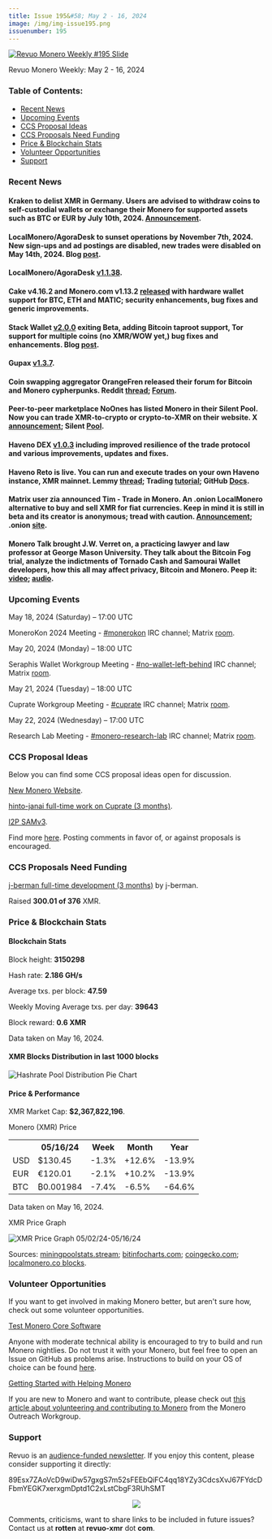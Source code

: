 ```yaml
---
title: Issue 195&#58; May 2 - 16, 2024
image: /img/img-issue195.png
issuenumber: 195
---
```

[<img src="/img/img-issue195.png" alt="Revuo Monero Weekly #195 Slide" class="img-lead">](/issue-195.html)

<p class="text-lead">Revuo Monero Weekly: May 2 - 16, 2024</p>
<!--more-->

<h3>Table of Contents:</h3>
<ul class="contents">
    <li><a href="#news">Recent News</a></li>
    <li><a href="#events">Upcoming Events</a></li>
    <li><a href="#ideas">CCS Proposal Ideas</a></li>
    <li><a href="#proposals">CCS Proposals Need Funding</a></li>
    <li><a href="#stats">Price & Blockchain Stats</a></li>
    <li><a href="#volunteer">Volunteer Opportunities</a></li>
    <li><a href="#support">Support</a></li>
</ul>

<h3 id="news">Recent News</h3>

<div class="newsbyte">
    <h4>Kraken to delist XMR in Germany. Users are advised to withdraw coins to self-custodial wallets or exchange their Monero for supported assets such as BTC or EUR by July 10th, 2024. <a href="https://support.kraken.com/hc/en-us/articles/kraken-powered-by-dlt-finance-asset-support" target="_blank">Announcement</a>.</h4>
</div>

<div class="newsbyte">
    <h4>LocalMonero/AgoraDesk to sunset operations by November 7th, 2024. New sign-ups and ad postings are disabled, new trades were disabled on May 14th, 2024. Blog <a href="https://localmonero.co/blog/announcements/winding-down" target="_blank">post</a>.</h4>
</div>

<div class="newsbyte">
    <h4>LocalMonero/AgoraDesk <a href="https://github.com/AgoraDesk-LocalMonero/agoradesk-app-foss/releases/tag/v1.1.38" target="_blank">v1.1.38</a>.</h4>
</div>

<div class="newsbyte">
    <h4>Cake v4.16.2 and Monero.com v1.13.2 <a href="https://github.com/cake-tech/cake_wallet/releases/tag/v4.16.2" target="_blank">released</a> with hardware wallet support for BTC, ETH and MATIC; security enhancements, bug fixes and generic improvements.</h4>
</div>

<div class="newsbyte">
    <h4>Stack Wallet <a href="https://github.com/cypherstack/stack_wallet/releases/tag/build_222" target="_blank">v2.0.0</a> exiting Beta, adding Bitcoin taproot support, Tor support for multiple coins (no XMR/WOW yet,) bug fixes and enhancements. Blog <a href="https://stackwallet.com/2024/05/14/coming-out-of-beta.html" target="_blank">post</a>.</h4>
</div>

<div class="newsbyte">
    <h4>Gupax <a href="https://github.com/hinto-janai/gupax/releases/tag/v1.3.7" target="_blank">v1.3.7</a>.</h4>
</div>

<div class="newsbyte">
    <h4>Coin swapping aggregator OrangeFren released their forum for Bitcoin and Monero cypherpunks. Reddit <a href="https://i.opnxng.com/r/Monero/comments/1coosq5/orangefren_forum_monerokon_ticket_giveaway_exch/" target="_blank">thread</a>; <a href="https://forum.orangefren.com/" target="_blank">Forum</a>.</h4>
</div>

<div class="newsbyte">
    <h4>Peer-to-peer marketplace NoOnes has listed Monero in their Silent Pool. Now you can trade XMR-to-crypto or crypto-to-XMR on their website. X <a href="https://nitter.poast.org/NoonesTech/status/1790370991887073437" target="_blank">announcement</a>; Silent <a href="https://noones.com/silent-pool" target="_blank">Pool</a>.</h4>
</div>

<div class="newsbyte">
    <h4>Haveno DEX <a href="https://github.com/haveno-dex/haveno/releases/tag/1.0.3" target="_blank">v1.0.3</a> including improved resilience of the trade protocol and various improvements, updates and fixes.</h4>
</div>

<div class="newsbyte">
    <h4>Haveno Reto is live. You can run and execute trades on your own Haveno instance, XMR mainnet. Lemmy <a href="https://monero.town/post/3159232" target="_blank">thread</a>; Trading <a href="https://blog.nihilism.network/servers/haveno-client-f2f/index.html" target="_blank">tutorial</a>; GitHub <a href="https://github.com/haveno-dex/haveno/blob/master/docs/create-mainnet.md" target="_blank">Docs</a>.</h4>
</div>

<div class="newsbyte">
    <h4>Matrix user zia announced Tim - Trade in Monero. An .onion LocalMonero alternative to buy and sell XMR for fiat currencies. Keep in mind it is still in beta and its creator is anonymous; tread with caution. <a href="https://libera.monerologs.net/monero/20240516#c378057" target="_blank">Announcement</a>; .onion <a href="https://http://timappziaaomrpyiivzijuat4obusumxoipcrw5rinugcfq4bffuenad.onion/" target="_blank">site</a>.</h4>
</div>

<div class="newsbyte">
    <h4>Monero Talk brought J.W. Verret on, a practicing lawyer and law professor at George Mason University. They talk about the Bitcoin Fog trial, analyze the indictments of Tornado Cash and Samourai Wallet developers, how this all may affect privacy, Bitcoin and Monero. Peep it: <a href="https://iteroni.com/watch?v=ZLJMyQ9dcOI" target="_blank">video</a>; <a href="https://www.monerotalk.live/privacy-is-pro-national-security-j-w-verret-310" target="_blank">audio</a>.</h4>
</div>

<h3 id="events">Upcoming Events</h3>

<div class="event">
    <p class="date" markdown="1">May 18, 2024 (Saturday) – 17:00 UTC</p>
    <p markdown="1">MoneroKon 2024 Meeting - <a href="irc://irc.libera.chat/#monerokon" target="_blank">#monerokon</a> IRC channel; Matrix <a href="https://matrix.to/#/#monerokon:matrix.org" target="_blank">room</a>.</p>
</div>

<div class="event">
    <p class="date" markdown="1">May 20, 2024 (Monday) – 18:00 UTC</p>
    <p markdown="1">Seraphis Wallet Workgroup Meeting - <a href="irc://irc.libera.chat/#no-wallet-left-behind" target="_blank">#no-wallet-left-behind</a> IRC channel; Matrix <a href="https://matrix.to/#/#no-wallet-left-behind:monero.social" target="_blank">room</a>.</p>
</div>

<div class="event">
    <p class="date" markdown="1">May 21, 2024 (Tuesday) – 18:00 UTC</p>
    <p markdown="1">Cuprate Workgroup Meeting - <a href="irc://irc.libera.chat/#cuprate" target="_blank">#cuprate</a> IRC channel; Matrix <a href="https://matrix.to/#/#cuprate:monero.social" target="_blank">room</a>.</p>
</div>

<div class="event">
    <p class="date" markdown="1">May 22, 2024 (Wednesday) – 17:00 UTC</p>
    <p markdown="1">Research Lab Meeting - <a href="irc://irc.libera.chat/#monero-research-lab" target="_blank">#monero-research-lab</a> IRC channel; Matrix <a href="https://matrix.to/#/#monero-research-lab:monero.social" target="_blank">room</a>.</p>
</div>

<h3 id="ideas">CCS Proposal Ideas</h3>

<p>Below you can find some CCS proposal ideas open for discussion.</p>

<div class="proposal">
<p><a href="https://repo.getmonero.org/monero-project/ccs-proposals/-/merge_requests/450" target="_blank">New Monero Website</a>.</p>
</div>

<div class="proposal">
<p><a href="https://repo.getmonero.org/monero-project/ccs-proposals/-/merge_requests/456" target="_blank">hinto-janai full-time work on Cuprate (3 months)</a>.</p>
</div>

<div class="proposal">
<p><a href="https://repo.getmonero.org/monero-project/ccs-proposals/-/merge_requests/454" target="_blank">I2P SAMv3</a>.</p>
</div>

<div class="proposal">
<p>Find more <a href="https://ccs.getmonero.org/ideas/" target="_blank">here</a>. Posting comments in favor of, or against proposals is encouraged.</p>
</div>

<h3 id="proposals">CCS Proposals Need Funding</h3>

<div class="proposal">
    <p><a href="https://ccs.getmonero.org/proposals/j-berman-3months-full-time-7.html" target="_blank">j-berman full-time development (3 months)</a> by j-berman.</p>
    <p>Raised <b>300.01 of 376</b> XMR.</p>
</div>

<h3 id="stats">Price & Blockchain Stats</h3>

<h4 class="stat">Blockchain Stats</h4>

<div class="bcstats">
    <p>Block height: <b>3150298</b></p>
    <p>Hash rate: <b>2.186 GH/s</b></p>
    <p>Average txs. per block: <b>47.59</b></p>
    <p>Weekly Moving Average txs. per day: <b>39643</b></p>
    <p>Block reward: <b>0.6 XMR</b></p>
</div>
<p class="note">Data taken on May 16, 2024.</p>

<h4 class="stat">XMR Blocks Distribution in last 1000 blocks</h4>
<p><img src="/img/hashrate-pool-distribution-05161.png" alt="Hashrate Pool Distribution Pie Chart"/></p>

<h4 class="stat" id="price-stat">Price & Performance</h4>

<div class="price-intro">XMR Market Cap: <b>$2,367,822,196</b>.</div>

<p class="table-title">Monero (XMR) Price</p>
<table class="price-table">
  <tr class="row1">
    <th></th>
    <th>05/16/24</th>
    <th>Week</th>
    <th>Month</th>
    <th>Year</th>
  </tr>
  <tr>
    <td data-th="XMR to">USD</td>
    <td data-th="05/16/24">$130.45</td>
    <td data-th="Week" class="red">-1.3%</td>
    <td data-th="Month" class="green">+12.6%</td>
    <td data-th="Year" class="red">-13.9%</td>
  </tr>
  <tr class="row3">
    <td data-th="XMR to">EUR</td>
    <td data-th="05/16/24">€120.01</td>
    <td data-th="Week" class="red">-2.1%</td>
    <td data-th="Month" class="green">+10.2%</td>
    <td data-th="Year" class="red">-13.9%</td>
  </tr>
  <tr>
    <td data-th="XMR to">BTC</td>
    <td data-th="05/16/24">₿0.001984</td>
    <td data-th="Week" class="red">-7.4%</td>
    <td data-th="Month" class="red">-6.5%</td>
    <td data-th="Year" class="red">-64.6%</td>
  </tr>
</table>
<p class="note">Data taken on May 16, 2024.</p>

<p class="table-title">XMR Price Graph</p>

![XMR Price Graph 05/02/24-05/16/24](/img/weekly-chart-050211.png "XMR Price Graph 05/02/24-05/16/24")

Sources: <a href="https://miningpoolstats.stream/monero" target="_blank">miningpoolstats.stream</a>; <a href="https://bitinfocharts.com/monero/" target="_blank">bitinfocharts.com</a>; <a href="https://www.coingecko.com/en/coins/monero" target="_blank">coingecko.com</a>; <a href="https://localmonero.co/blocks" target="_blank">localmonero.co blocks</a>.

<h3 id="volunteer">Volunteer Opportunities</h3>

<p>If you want to get involved in making Monero better, but aren't sure how, check out some volunteer opportunities.</p>

<div class="newsbyte">
    <p class="date"><a href="https://github.com/monero-project/monero" target="_blank">Test Monero Core Software</a></p>
    <p>Anyone with moderate technical ability is encouraged to try to build and run Monero nightlies. Do not trust it with your Monero, but feel free to open an Issue on GitHub as problems arise. Instructions to build on your OS of choice can be found <a href="https://github.com/monero-project/monero#compiling-monero-from-source" target="_blank">here</a>. </p>
</div>

<div class="newsbyte">
    <p class="date"><a href="https://github.com/monero-project/monero" target="_blank">Getting Started with Helping Monero</a></p>
    <p>If you are new to Monero and want to contribute, please check out <a href="https://web.archive.org/web/20200805013127/https://www.monerooutreach.org/stories/getting-started-helping-monero.html" target="_blank">this article about volunteering and contributing to Monero</a> from the Monero Outreach Workgroup. </p>
</div>

<h3 id="support">Support</h3>

<p markdown="1">Revuo is an <a href="https://revuo-xmr.com/support/">audience-funded newsletter</a>. If you enjoy this content, please consider supporting it directly:</p>

<p class="address" markdown="1">89Esx7ZAoVcD9wiDw57gxgS7m52sFEEbQiFC4qq18YZy3CdcsXvJ67FYdcDFbmYEGK7xerxgmDptd1C2xLstCbgF3RUhSMT</p>

<p><center><a href="monero:89Esx7ZAoVcD9wiDw57gxgS7m52sFEEbQiFC4qq18YZy3CdcsXvJ67FYdcDFbmYEGK7xerxgmDptd1C2xLstCbgF3RUhSMT" class="qr"><img src="/img/donate-monero.jpg" style="max-width: 200px;"/></a></center></p>

Comments, criticisms, want to share links to be included in future issues? Contact us at **rotten** at **revuo-xmr** dot **com**.
